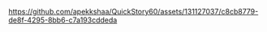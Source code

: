 





https://github.com/apekkshaa/QuickStory60/assets/131127037/c8cb8779-de8f-4295-8bb6-c7a193cddeda

